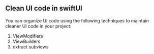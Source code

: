 
## Clean UI code in swiftUI

You can organize UI code using the following techniques to maintain cleaner UI code in your project:

1. ViewModifiers
2. ViewBuilders
3. extract subviews